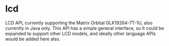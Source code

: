 lcd
===

LCD API, currently supporting the Matrix Orbital GLK19264-7T-1U, also currently in Java only. This API has a simple general interface, so it could be expanded to support other LCD models, and ideally other language APIs would be added here also.
